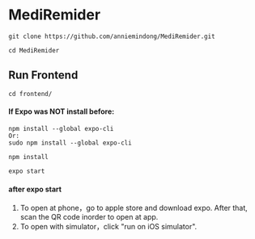 # MediRemider
```
git clone https://github.com/anniemindong/MediRemider.git
```
```
cd MediRemider
```

## Run Frontend
```
cd frontend/
```

#### If Expo was NOT install before:
```
npm install --global expo-cli
Or:
sudo npm install --global expo-cli 
```
```
npm install
```
```
expo start
```

#### after expo start
1. To open at phone，go to apple store and download expo. After that, scan the QR code inorder to open at app.
2. To open with simulator，click "run on iOS simulator". 

